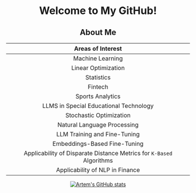 <div align="center">

# Welcome to My GitHub!

## About Me

| Areas of Interest          |
|----------------------------|
| <div align = "center"> Machine Learning </div>          |
| <div align = "center"> Linear Optimization  </div>        |
| <div align = "center"> Statistics       </div>           |
| <div align = "center"> Fintech      </div>               |
| <div align = "center"> Sports Analytics    </div>        |
| <div align = "center"> LLMS in Special Educational Technology   </div>   |
| <div align = "center"> Stochastic Optimization </div>   |
| <div align = "center"> Natural Language Processing </div> |
| <div align = "center"> LLM Training and Fine-Tuning </div> |
| <div align = "center"> Embeddings-Based Fine-Tuning </div> |
| <div align = "center"> Applicability of Disparate Distance Metrics for `K-Based` Algorithms </div>  | 
| <div align = "center"> Applicability of NLP in Finance  </div> | 



[![Artem's GitHub stats](https://github-readme-stats.vercel.app/api/top-langs?username=afrenkai&hide=&theme=algolia&show_icons=true)](https://github.com/afrenkai)

</div>
